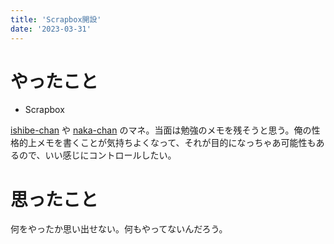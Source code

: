 ```yaml
---
title: 'Scrapbox開設'
date: '2023-03-31'
---
```


# やったこと

- Scrapbox

[ishibe-chan](https://scrapbox.io/is-hoku/) や [naka-chan](https://scrapbox.io/lemonadern/) のマネ。当面は勉強のメモを残そうと思う。俺の性格的上メモを書くことが気持ちよくなって、それが目的になっちゃあ可能性もあるので、いい感じにコントロールしたい。


# 思ったこと


何をやったか思い出せない。何もやってないんだろう。

